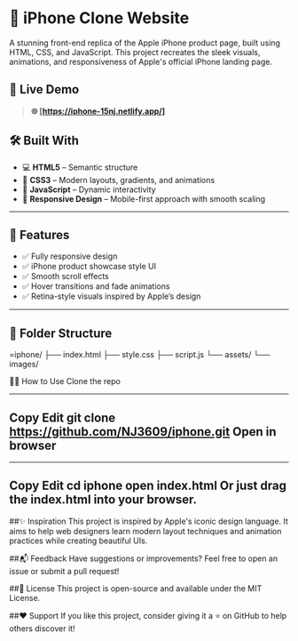 # 📱 iPhone Clone Website

A stunning front-end replica of the Apple iPhone product page, built using HTML, CSS, and JavaScript. This project recreates the sleek visuals, animations, and responsiveness of Apple's official iPhone landing page.

## 🚀 Live Demo

> **🌐 [https://iphone-15nj.netlify.app/]**


## 🛠️ Built With

- 💻 **HTML5** – Semantic structure
- 🎨 **CSS3** – Modern layouts, gradients, and animations
- 🧠 **JavaScript** – Dynamic interactivity
- 📱 **Responsive Design** – Mobile-first approach with smooth scaling

---

## 📂 Features

- ✅ Fully responsive design
- ✅ iPhone product showcase style UI
- ✅ Smooth scroll effects
- ✅ Hover transitions and fade animations
- ✅ Retina-style visuals inspired by Apple’s design

---

## 📁 Folder Structure

=iphone/
├── index.html
├── style.css
├── script.js
└── assets/
    └── images/


🧑‍💻 How to Use
Clone the repo

---
Copy
Edit
git clone https://github.com/NJ3609/iphone.git
Open in browser
---

---
Copy
Edit
cd iphone
open index.html
Or just drag the index.html into your browser.
---

##✨ Inspiration
This project is inspired by Apple's iconic design language. It aims to help web designers learn modern layout techniques and animation practices while creating beautiful UIs.

##📬 Feedback
Have suggestions or improvements? Feel free to open an issue or submit a pull request!

##📄 License
This project is open-source and available under the MIT License.

##❤️ Support
If you like this project, consider giving it a ⭐️ on GitHub to help others discover it!

